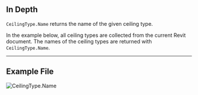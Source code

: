## In Depth
`CeilingType.Name` returns the name of the given ceiling type.

In the example below, all ceiling types are collected from the current Revit document. The names of the ceiling types are returned with `CeilingType.Name`.

___
## Example File

![CeilingType.Name](./Revit.Elements.CeilingType.Name_img.jpg)
